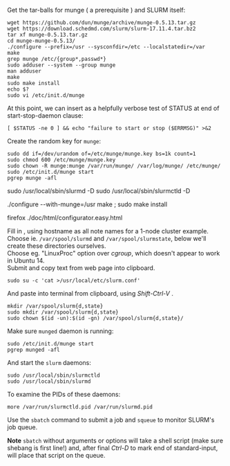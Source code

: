 
Get the tar-balls for munge ( a prerequisite ) and SLURM itself:
```
wget https://github.com/dun/munge/archive/munge-0.5.13.tar.gz
wget https://download.schedmd.com/slurm/slurm-17.11.4.tar.bz2
tar xf munge-0.5.13.tar.gz 
cd munge-munge-0.5.13/
./configure --prefix=/usr --sysconfdir=/etc --localstatedir=/var 
make
grep munge /etc/{group*,passwd*}
sudo adduser --system --group munge
man adduser
make
sudo make install
echo $?
sudo vi /etc/init.d/munge
```

At this point, we can insert as a helpfully verbose test of STATUS at end of start-stop-daemon clause:  

  `[ $STATUS -ne 0 ] && echo "failure to start or stop ($ERRMSG)" >&2`  

Create the random key for `munge`:  
```
sudo dd if=/dev/urandom of=/etc/munge/munge.key bs=1k count=1
sudo chmod 600 /etc/munge/munge.key
sudo chown -R munge:munge /var/run/munge/ /var/log/munge/ /etc/munge/
sudo /etc/init.d/munge start
pgrep munge -afl
```

sudo /usr/local/sbin/slurmd -D
sudo /usr/local/sbin/slurmctld -D

./configure --with-munge=/usr
make ; sudo make install

firefox ./doc/html/configurator.easy.html

Fill in , using hostname as all note names for a 1-node cluster example.  
Choose ie. `/var/spool/slurmd` and `/var/spool/slurmstate`, below we'll create these directories ourselves.  
Choose eg. "LinuxProc" option over *cgroup*, which doesn't appear to work in Ubuntu 14.  
Submit and copy text from web page into clipboard.  
```
sudo su -c 'cat >/usr/local/etc/slurm.conf'
```
And paste into terminal from clipboard, using *Shift-Ctrl-V* .
```
mkdir /var/spool/slurm{d,state}
sudo mkdir /var/spool/slurm{d,state}
sudo chown $(id -un):$(id -gn) /var/spool/slurm{d,state}/
```
Make sure `munged` daemon is running:
```
sudo /etc/init.d/munge start
pgrep munged -afl
```

And start the `slurm` daemons:
```
sudo /usr/local/sbin/slurmctld 
sudo /usr/local/sbin/slurmd
```
To examine the PIDs of these daemons: 
```
more /var/run/slurmctld.pid /var/run/slurmd.pid
```

Use the `sbatch` command to submit a job and `squeue` to monitor SLURM's job queue.

**Note** `sbatch` without arguments or options will take a shell script (make sure shebang is first line!) and, after final *Ctrl-D* 
to mark end of standard-input, will  place that script on the queue.
